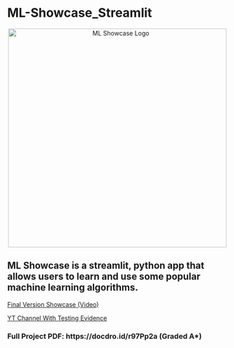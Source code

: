 # ML-Showcase_Streamlit

<p align="center">
    <img width="500" src="https://i.ibb.co/93zVG3q/logo-ml.png" alt="ML Showcase Logo">
</p>

<p align="center">
  <h2>ML Showcase is a streamlit, python app that allows users to learn and use some popular machine learning algorithms.</h2>
  
  <a href="https://www.youtube.com/watch?v=xEt8l5kWMDI" target="_blank"> Final Version Showcase (Video) </a>
  
  <a href="https://www.youtube.com/channel/UCxYygObF9mImstSBqL42-pQ/videos" target="_blank"> YT Channel With Testing Evidence </a>

  <h3>Full Project PDF: https://docdro.id/r97Pp2a (Graded A*) </h3>
</p>
